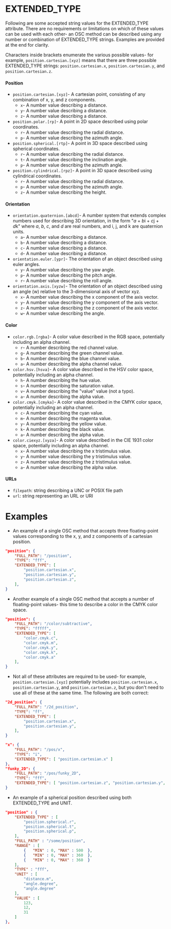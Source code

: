 # EXTENDED_TYPE

Following are some accepted string values for the EXTENDED_TYPE attribute.  There are no requirements or limitations on which of these values can be used with each other- an OSC method can be described using any number or combination of EXTENDED_TYPE strings.  Examples are provided at the end for clarity.

Characters inside brackets enumerate the various possible values- for example, `position.cartesian.[xyz]` means that there are three possible EXTENDED_TYPE strings: `position.cartesian.x`, `position.cartesian.y`, and `position.cartesian.z`.

#### Position

- `position.cartesian.[xyz]`- A cartesian point, consisting of any combination of x, y, and z components.
  - `x`- A number value describing a distance.
  - `y`- A number value describing a distance.
  - `z`- A number value describing a distance.
- `position.polar.[rp]`- A point in 2D space described using polar coordinates.
  - `r`- A number value describing the radial distance.
  - `p`- A number value describing the azimuth angle.
- `position.spherical.[rtp]`- A point in 3D space described using spherical coordinates.
  - `r`- A number value describing the radial distance.
  - `t`- A number value describing the inclination angle.
  - `p`- A number value describing the azimuth angle.
- `position.cylindrical.[rpz]`- A point in 3D space described using cylindrical coordinates.
  - `r`- A number value describing the radial distance.
  - `p`- A number value describing the azimuth angle.
  - `z`- A number value describing the height.

#### Orientation

- `orientation.quaternion.[abcd]`- A number system that extends complex numbers used for describing 3D orientation, in the form "*a* + *b*i + *c*j + *d*k" where *a*, *b*, *c*, and *d* are real numbers, and i, j, and k are quaternion units.
  - `a`- A number value describing a distance.
  - `b`- A number value describing a distance.
  - `c`- A number value describing a distance.
  - `d`- A number value describing a distance.
- `orientation.euler.[ypr]`- The orientation of an object described using euler angles.
  - `y`- A number value describing the yaw angle.
  - `p`- A number value describing the pitch angle.
  - `r`- A number value describing the roll angle.
- `orientation.axis.[xyzw]`- The orientation of an object described using an angle (w) relative to the 3-dimensional axis of vector xyz.
  - `x`- A number value describing the x component of the axis vector.
  - `y`- A number value describing the y component of the axis vector.
  - `z`- A number value describing the z component of the axis vector.
  - `w`- A number value describing the angle.

#### Color

- `color.rgb.[rgba]`- A color value described in the RGB space, potentially including an alpha channel.
  - `r`- A number describing the red channel value.
  - `g`- A number describing the green channel value.
  - `b`- A number describing the blue channel value.
  - `a`- A number describing the alpha channel value.
- `color.hsv.[hsva]`- A color value described in the HSV color space, potentially including an alpha channel.
  - `h`- A number describing the hue value.
  - `s`- A number describing the saturation value.
  - `v`- A number describing the "value" value (not a typo).
  - `a`- A number describing the alpha value.
- `color.cmyk.[cmyka]`- A color value described in the CMYK color space, potentially including an alpha channel.
  - `c`- A number describing the cyan value.
  - `m`- A number describing the magenta value.
  - `y`- A number describing the yellow value.
  - `k`- A number describing the black value.
  - `a`- A number describing the alpha value.
- `color.ciexyz.[xyza]`- A color value described in the CIE 1931 color space, potentially including an alpha channel.
  - `x`- A number value describing the x tristimulus value.
  - `y`- A number value describing the y tristimulus value.
  - `z`- A number value describing the z tristimulus value.
  - `a`- A number value describing the alpha value.

#### URLs

- `filepath`: string describing a UNC or POSIX file path
- `url`: string representing an URL or URI

# Examples

- An example of a single OSC method that accepts three floating-point values corresponding to the x, y, and z components of a cartesian position.
~~~json
"position": {
	"FULL_PATH": "/position",
	"TYPE": "fff",
	"EXTENDED_TYPE": [
		"position.cartesian.x",
		"position.cartesian.y",
		"position.cartesian.z",
	],
}
~~~
- Another example of a single OSC method that accepts a number of floating-point values- this time to describe a color in the CMYK color space.
~~~json
"position": {
	"FULL_PATH": "/color/subtractive",
	"TYPE": "fffff",
	"EXTENDED_TYPE": [
		"color.cmyk.c",
		"color.cmyk.m",
		"color.cmyk.y",
		"color.cmyk.k",
		"color.cmyk.a"
	],
}
 ~~~



- Not all of these attributes are required to be used- for example, `position.cartesian.[xyz]` potentially includes `position.cartesian.x`, `position.cartesian.y`, and `position.cartesian.z`, but you don't need to use all of these at the same time.  The following are both correct:
~~~json
"2d_position": {
	"FULL_PATH": "/2d_position",
	"TYPE": "ff",
	"EXTENDED_TYPE": [
		"position.cartesian.x",
		"position.cartesian.y",
	],
}
~~~
~~~json
"x": {
	"FULL_PATH": "/pos/x",
	"TYPE": "i",
	"EXTENDED_TYPE": [ "position.cartesian.x" ]
},
"funky_2D": {
	"FULL_PATH": "/pos/funky_2D",
	"TYPE": "fff",
	"EXTENDED_TYPE": [ "position.cartesian.z", "position.cartesian.y", "color.hsv.h" ]
}
~~~

- An example of a spherical position described using both EXTENDED_TYPE and UNIT.
~~~json
"position" : {
	"EXTENDED_TYPE" : [
		"position.spherical.r",
		"position.spherical.t",
		"position.spherical.p",
	],
	"FULL_PATH" : "/some/position",
	"RANGE" : [
		{	"MIN" : 0, "MAX" : 500	},
		{	"MIN" : 0, "MAX" : 360	},
		{	"MIN" : 0, "MAX" : 360	}
	],
	"TYPE" : "fff",
	"UNIT" : [
		"distance.m",
		"angle.degree",
		"angle.degree"
	],
	"VALUE" : [
		123,
		12,
		31
	]
},
~~~